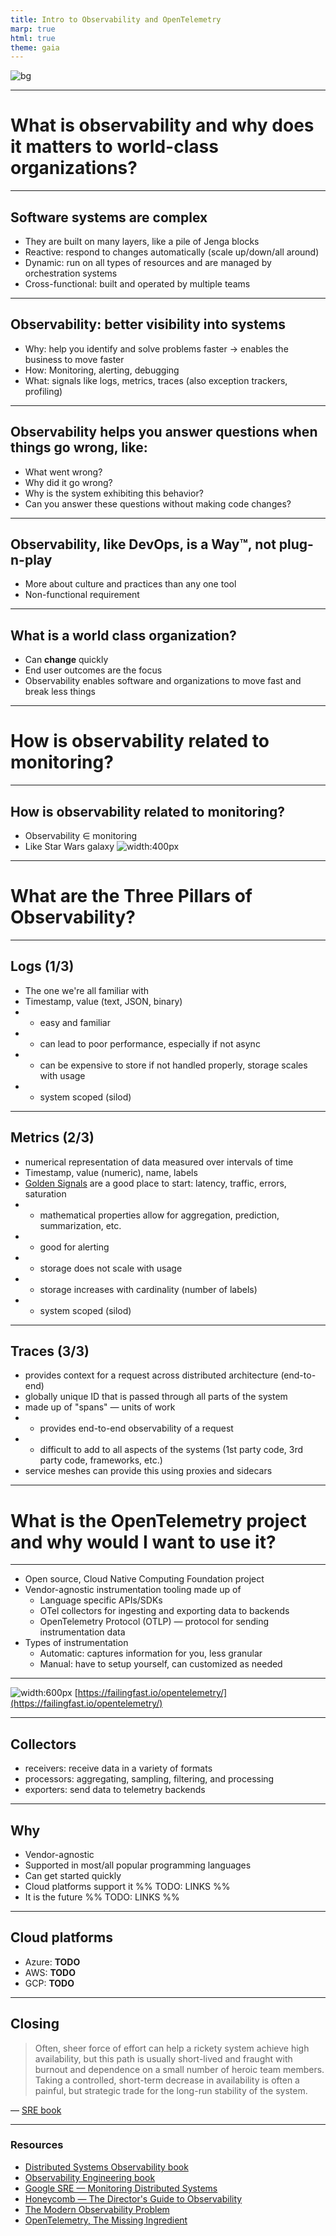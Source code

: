 ```yaml
---
title: Intro to Observability and OpenTelemetry
marp: true
html: true
theme: gaia
---
```


![bg](static/cover.jpeg)

---
<!-- _class: lead -->
# What is observability and why does it matters to world-class organizations?
---
## Software systems are complex
- They are built on many layers, like a pile of Jenga blocks
- Reactive: respond to changes automatically (scale up/down/all around)
- Dynamic: run on all types of resources and are managed by orchestration systems
- Cross-functional: built and operated by multiple teams
---
## Observability: better visibility into systems
- Why: help you identify and solve problems faster -> enables the business to move faster
- How: Monitoring, alerting, debugging
- What: signals like logs, metrics, traces (also exception trackers, profiling)
---
## Observability helps you answer questions when things go wrong, like:
- What went wrong?
- Why did it go wrong?
- Why is the system exhibiting this behavior?
- Can you answer these questions without making code changes?
---
## Observability, like DevOps, is a Way™️, not plug-n-play
- More about culture and practices than any one tool
- Non-functional requirement
---
## What is a world class organization?
- Can **change** quickly
- End user outcomes are the focus
- Observability enables software and organizations to move fast and break less things
---
<!-- _class: lead -->
# How is observability related to monitoring?
---
## How is observability related to monitoring?
- Observability ∈ monitoring
- Like Star Wars galaxy
![width:400px](static/star-wars-galaxy.png)
---
<!-- _class: lead -->
# What are the Three Pillars of Observability?
---
## Logs (1/3)
- The one we're all familiar with
- Timestamp, value (text, JSON, binary)
- + easy and familiar
- - can lead to poor performance, especially if not async
- - can be expensive to store if not handled properly, storage scales with usage
- - system scoped (silod)
---
## Metrics (2/3)
- numerical representation of data measured over intervals of time
- Timestamp, value (numeric), name, labels
- [Golden Signals](https://sre.google/sre-book/monitoring-distributed-systems/#xref_monitoring_golden-signals) are a good place to start: latency, traffic, errors, saturation
- + mathematical properties allow for aggregation, prediction, summarization, etc.
- + good for alerting
- + storage does not scale with usage
- - storage increases with cardinality (number of labels)
- - system scoped (silod)
---
## Traces (3/3)
- provides context for a request across distributed architecture (end-to-end)
- globally unique ID that is passed through all parts of the system
- made up of "spans" — units of work
- + provides end-to-end observability of a request
- - difficult to add to all aspects of the systems (1st party code, 3rd party code, frameworks, etc.)
- service meshes can provide this using proxies and sidecars
---
<!-- _class: lead -->
# What is the OpenTelemetry project and why would I want to use it?
---
- Open source, Cloud Native Computing Foundation project
- Vendor-agnostic instrumentation tooling made up of
    - Language specific APIs/SDKs
    - OTel collectors for ingesting and exporting data to backends
    - OpenTelemetry Protocol (OTLP) — protocol for sending instrumentation data
- Types of instrumentation
    - Automatic: captures information for you, less granular
    - Manual: have to setup yourself, can customized as needed
---
<!-- _class: lead -->
![width:600px](static/otel-stack.png)
[https://failingfast.io/opentelemetry/](https://failingfast.io/opentelemetry/)

---
## Collectors
- receivers: receive data in a variety of formats
- processors: aggregating, sampling, filtering, and processing
- exporters: send data to telemetry backends
---
## Why
- Vendor-agnostic
- Supported in most/all popular programming languages
- Can get started quickly
- Cloud platforms support it %% TODO: LINKS  %%
- It is the future %% TODO: LINKS  %%
---
## Cloud platforms
- Azure: **TODO**
- AWS: **TODO**
- GCP: **TODO**
---
## Closing
> Often, sheer force of effort can help a rickety system achieve high availability, but this path is usually short-lived and fraught with burnout and dependence on a small number of heroic team members. Taking a controlled, short-term decrease in availability is often a painful, but strategic trade for the long-run stability of the system.

— [SRE book](https://sre.google/sre-book/monitoring-distributed-systems/#the-long-run-MQsWTMS7)

---
### Resources
- [Distributed Systems Observability book](https://www.oreilly.com/library/view/distributed-systems-observability/9781492033431/)
- [Observability Engineering book](https://learning.oreilly.com/library/view/observability-engineering/9781492076438/)
- [Google SRE — Monitoring Distributed Systems](https://sre.google/sre-book/monitoring-distributed-systems/)
- [Honeycomb — The Director's Guide to Observability](https://www.honeycomb.io/wp-content/uploads/2023/11/whitepaper_observability_for_TDM.pdf)
- [The Modern Observability Problem](https://failingfast.io/opentelemetry-observability/)
- [OpenTelemetry, The Missing Ingredient](https://failingfast.io/opentelemetry/)
